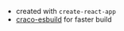 - created with `create-react-app`
- [craco-esbuild](https://www.npmjs.com/package/craco-esbuild) for faster build